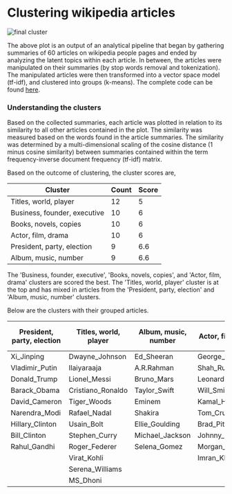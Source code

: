 # Clustering wikipedia articles

![final cluster](https://user-images.githubusercontent.com/39884389/44083875-c8f28116-9fd2-11e8-97ca-03c4ec6d1461.png)

The above plot is an output of an analytical pipeline that began by gathering summaries of 60 articles on wikipedia people pages and ended by analyzing the latent topics within each article. In between, the articles were manipulated on their summaries (by stop words removal and tokenization). The manipulated articles were then transformed into a vector space model (tf-idf), and clustered into groups (k-means). The complete code can be found [here](https://github.com/rezacsedu/Clustering_wikipedia_articles/blob/master/code.py).

### Understanding the clusters

Based on the collected summaries, each article was plotted in relation to its similarity to all other articles contained in the plot. The similarity was measured based on the words found in the article summaries. The similarity was determined by a multi-dimensional scaling of the cosine distance (1 minus cosine similarity) between summaries contained within the term frequency-inverse document frequency (tf-idf) matrix. 

Based on the outcome of clustering, the cluster scores are,

|Cluster|Count|Score|
|-------|-----|-----|
|Titles, world, player|12|5|
|Business, founder, executive |   10 | 6|
|Books, novels, copies  |  10 | 6|
|Actor, film, drama |   10 | 6 |
|President, party, election   |  9 |  6.6 |
|Album, music, number |    9 |  6.6|

The 'Business, founder, executive', 'Books, novels, copies', and 'Actor, film, drama' clusters are scored the best. The 'Titles, world, player' cluster is at the top and has mixed in articles from the 'President, party, election' and 'Album, music, number' clusters.

Below are the clusters with their grouped articles.

|President, party, election|Titles, world, player|Album, music, number|Actor, film, drama|Books, novels, copies|Business, founder, executive|
|--------------------------|---------------------|--------------------|------------------|---------------------|-----------------|
|Xi_Jinping|Dwayne_Johnson|Ed_Sheeran|George_Clooney| James_Patterson|Mark_Zuckerberg |
|Vladimir_Putin| Ilaiyaraaja|A.R.Rahman|Shah_Rukh_Khan|Stephen_King|Jeff_Bezos|          
|Donald_Trump|Lionel_Messi|Bruno_Mars|Leonardo_DiCaprio|J.K.Rowling|Bill_Gates|
|Barack_Obama|Cristiano_Ronaldo|Taylor_Swift|Will_Smith|Dan_Brown|Larry_Page|
|David_Cameron|Tiger_Woods|Eminem |Kamal_Haasan|Agatha_Christie|Jack_Ma |
|Narendra_Modi|Rafael_Nadal|Shakira|Tom_Cruise|Ken_Follett|Tim_Cook| 
|Hillary_Clinton|Usain_Bolt|Ellie_Goulding|Brad_Pitt|Neil_Gaiman|Elon_Musk|
|Bill_Clinton |Stephen_Curry|Michael_Jackson|Johnny_Depp|John_Grisham|Warren_Buffett|
|Rahul_Gandhi |Roger_Federer|Selena_Gomez|Morgan_Freeman|Nora_Roberts|Akio_Toyoda |
||Virat_Kohli||Imran_Khan|Arundhati_Roy|Mukesh_Ambani|
||Serena_Williams|||||
||MS_Dhoni|||||       
